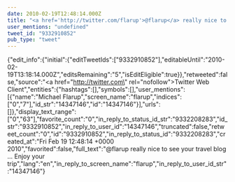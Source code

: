 ```yaml
---
date: 2010-02-19T12:48:14.000Z
title: "<a href='http://twitter.com/flarup'>@flarup</a> really nice to see your travel blog ... Enjoy your trip″"
user_mentions: "undefined"
tweet_id: "9332910852"
pub_type: "tweet"
---
```

{"edit_info":{"initial":{"editTweetIds":["9332910852"],"editableUntil":"2010-02-19T13:18:14.000Z","editsRemaining":"5","isEditEligible":true}},"retweeted":false,"source":"<a href=\"http://twitter.com\" rel=\"nofollow\">Twitter Web Client</a>","entities":{"hashtags":[],"symbols":[],"user_mentions":[{"name":"Michael Flarup","screen_name":"flarup","indices":["0","7"],"id_str":"14347146","id":"14347146"}],"urls":[]},"display_text_range":["0","63"],"favorite_count":"0","in_reply_to_status_id_str":"9332208283","id_str":"9332910852","in_reply_to_user_id":"14347146","truncated":false,"retweet_count":"0","id":"9332910852","in_reply_to_status_id":"9332208283","created_at":"Fri Feb 19 12:48:14 +0000 2010","favorited":false,"full_text":"@flarup really nice to see your travel blog ... Enjoy your trip","lang":"en","in_reply_to_screen_name":"flarup","in_reply_to_user_id_str":"14347146"}
